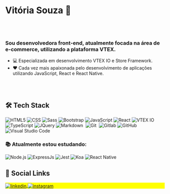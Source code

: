 # Vitória Souza 👋

<br><br>

### Sou desenvolvedora front-end, atualmente focada na área de e-commerce, utilizando a plataforma VTEX. 
 - 💻 Especializada em desenvolvimento VTEX IO e Store Framework.
 - ❤ Cada vez mais apaixonada pelo desenvolvimento de aplicações utilizando JavaScript, React e React Native.

<br><br>

## 🛠 **Tech Stack**

  ![HTML5](https://img.shields.io/badge/HTML-333333?style=flat&logo=html5)
  ![CSS](https://img.shields.io/badge/CSS-333333?style=flat&logo=css3)
  ![Sass](https://img.shields.io/badge/Sass-333?style=flat&logo=sass)
  ![Bootstrap](https://img.shields.io/badge/Bootstrap-333?style=flat&logo=bootstrap)
  ![JavaScript](https://img.shields.io/badge/-JavaScript-333333?style=flat&logo=javascript)
  ![React](https://img.shields.io/badge/-React-333333?style=flat&logo=react)
  ![VTEX IO](https://img.shields.io/badge/VTEX-333?style=flat&logo=vtex)
  ![TypeScript](https://img.shields.io/badge/TypeScript-333333?style=flat&logo=typescript)
  ![JQuery](https://img.shields.io/badge/jQuery-333?style=flat&logo=jquery)
  ![Markdown](https://img.shields.io/badge/-Markdown-05122A?style=flat&logo=markdown)&nbsp;
  ![Git](https://img.shields.io/badge/-Git-05122A?style=flat&logo=git)&nbsp;
  ![Gitlab](https://img.shields.io/badge/-Gitlab-333333?style=flat&logo=gitlab)
  ![GitHub](https://img.shields.io/badge/-GitHub-05122A?style=flat&logo=github)&nbsp;
  ![Visual Studio Code](https://img.shields.io/badge/-Visual%20Studio%20Code-05122A?style=flat&logo=visual-studio-code&logoColor=007ACC)&nbsp;
  
  
### 📚 **Atualmente estou estudando:**
  ![Node.js](https://img.shields.io/badge/Node.js-333333?style=flat&logo=node.js)
  ![ExpressJs](https://img.shields.io/badge/Express.js-333?style=flat)
  ![Jest](https://img.shields.io/badge/-Jest-333333?style=flat&logo=jest)
  ![Koa](https://img.shields.io/badge/KoaJs-333?style=flat)
  ![React Native](https://img.shields.io/badge/-React%20Native-333333?style=flat&logo=react)

## 📱 **Social Links**

<p align="left" style="background:yellow">
<a href="https://www.linkedin.com/in/vitoriasouza161" target="_blank">
  <img align="center" src="https://img.shields.io/badge/-vitoriasouza-05122A?style=flat&logo=linkedin" alt="linkedin"/>
</a>
<a href="https://www.instagram.com/viihsouza_161/" target="_blank">
 <img align="center" src="https://img.shields.io/badge/-viihsouza161-05122A?style=flat&logo=instagram" alt="instagram"/>
</a>
</p>


<!--
**SouzaVitoria/SouzaVitoria** is a ✨ _special_ ✨ repository because its `README.md` (this file) appears on your GitHub profile.

Here are some ideas to get you started:

- 🔭 I’m currently working on ...
- 🌱 I’m currently learning ...
- 👯 I’m looking to collaborate on ...
- 🤔 I’m looking for help with ...
- 💬 Ask me about ...
- 📫 How to reach me: ...
- 😄 Pronouns: ...
- ⚡ Fun fact: ...
-->
